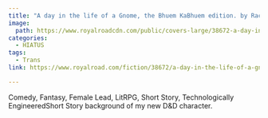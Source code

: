 ```yaml
---
title: "A day in the life of a Gnome, the Bhuem KaBhuem edition. by Rachel Winter"
image:
  path: https://www.royalroadcdn.com/public/covers-large/38672-a-day-in-the-life-of-a-gnome-the-bhuem-kabhuem.jpg
categories:
  - HIATUS
tags:
  - Trans
link: https://www.royalroad.com/fiction/38672/a-day-in-the-life-of-a-gnome-the-bhuem-kabhuem

---
```

Comedy, Fantasy, Female Lead, LitRPG, Short Story, Technologically EngineeredShort Story background of my new D&D character.

